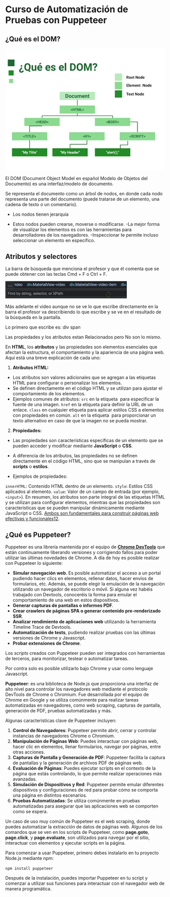 # Curso de Automatización de Pruebas con Puppeteer

## ¿Qué es el DOM?

![DOM](images/dom.png)

El DOM (Document Object Model en español Modelo de Objetos del Documento) es una interfaz/modelo de documento.

Se representa el documento como un árbol de nodos, en donde cada nodo representa una parte del documento (puede tratarse de un elemento, una cadena de texto o un comentario).

- Los nodos tienen jerarquía
 
- Estos nodos pueden crearse, moverse o modificarse. -La mejor forma de visualizar los elementos es con las herramientas para desarrolladores de los navegadores. -Inspeccionar te permite incluso seleccionar un elemento en específico.

## Atributos y selectores

La barra de búsqueda que menciona el profesor y que él comenta que se puede obtener con las teclas Cmd + F o Ctrl + F.

![Barar de Busqueda](images/div.png)

Más adelante el video aunque no se ve lo que escribe directamente en la barra el profesor va describiendo lo que escribe y se ve en el resultado de la búsqueda en la pantalla.

Lo primero que escribe es: div span

Las propiedades y los atributos estan Relacionados pero No son lo mismo.

En **HTML**, los **atributos** y las propiedades son elementos esenciales que afectan la estructura, el comportamiento y la apariencia de una página web. Aquí está una breve explicación de cada uno:

1. **Atributos HTML:**
 - Los atributos son valores adicionales que se agregan a las etiquetas HTML para configurar o personalizar los elementos.
 - Se definen directamente en el código HTML y se utilizan para ajustar el comportamiento de los elementos.
 - Ejemplos comunes de atributos:
`src` en la etiqueta <img> para especificar la fuente de una imagen.
`href` en la etiqueta <a> para definir la URL de un enlace.
`class` en cualquier etiqueta para aplicar estilos CSS a elementos con propiedades en común.
 `alt` en la etiqueta <img> para proporcionar un texto alternativo en caso de que la imagen no se pueda mostrar.

2. **Propiedades:**
- Las propiedades son características específicas de un elemento que se pueden acceder y modificar mediante **JavaScript** o **CSS**.
- A diferencia de los atributos, las propiedades no se definen directamente en el código HTML, sino que se manipulan a través de **scripts** o **estilos**.

- Ejemplos de propiedades:

`innerHTML`: Contenido HTML dentro de un elemento.
`style`: Estilos CSS aplicados al elemento.
`value`: Valor de un campo de entrada (por ejemplo, `<input>`).
En resumen, los atributos son parte integral de las etiquetas HTML y se utilizan para configurar elementos, mientras que las propiedades son características que se pueden manipular dinámicamente mediante JavaScript o CSS. [Ambos son fundamentales para construir páginas web efectivas y funcionales12](https://developer.mozilla.org/es/docs/Web/HTML/Attributes "Ambos son fundamentales para construir páginas web efectivas y funcionales12").

## ¿Qué es Puppeteer?

Puppeteer es una librería mantenida por el equipo de **[Chrome DevTools](https://github.com/GoogleChrome/puppeteer/blob/master/CONTRIBUTING.md "Chrome DevTools")** que están continuamente liberando versiones y corrigiendo fallos para poder utilizar las últimas novedades de Chrome. A día de hoy es posible realizar con Puppeteer lo siguiente:

- **Simular navegación web**. Es posible automatizar el acceso a un portal pudiendo hacer clics en elementos, rellenar datos, hacer envíos de formularios, etc. Además, se puede elegir la emulación de la navegación utilizando un navegador de escritorio o móvil. Si alguna vez habéis trabajado con Devtools, conoceréis la forma para emular el comportamiento de una web en estos dispositivos.
- **Generar capturas de pantallas o informes PDF**.
- **Crear crawlers de páginas SPA o generar contenido pre-renderizado SSR**.
- **Analizar rendimiento de aplicaciones web** utilizando la herramienta Timeline Trace de Devtools.
- **Automatización de tests**, pudiendo realizar pruebas con las últimas versiones de Chrome y Javascript.
- **Probar extensiones de Chrome**.

Los *scripts* creados con Puppeteer pueden ser integrados con herramientas de terceros, para monitorizar, testear o automatizar tareas.

Por contra solo es posible utilizarlo bajo Chrome y usar como lenguaje Javascript.

**Puppeteer**: es una biblioteca de Node.js que proporciona una interfaz de alto nivel para controlar los navegadores web mediante el protocolo DevTools de Chrome o Chromium. Fue desarrollada por el equipo de Chrome en Google y se utiliza comúnmente para realizar tareas automatizadas en navegadores, como web scraping, capturas de pantalla, generación de PDF, pruebas automatizadas y más.

Algunas características clave de Puppeteer incluyen:

1. **Control de Navegadores**: Puppeteer permite abrir, cerrar y controlar instancias de navegadores Chrome o Chromium.
2. **Manipulación de Páginas Web**: Puedes interactuar con páginas web, hacer clic en elementos, llenar formularios, navegar por páginas, entre otras acciones.
3. **Capturas de Pantalla y Generación de PDF**: Puppeteer facilita la captura de pantallas y la generación de archivos PDF de páginas web.
4. **Evaluación de Páginas**: Puedes ejecutar scripts en el contexto de la página que estás controlando, lo que permite realizar operaciones más avanzadas.
5. **Simulación de Dispositivos y Red**: Puppeteer permite emular diferentes dispositivos y configuraciones de red para probar cómo se comporta una página en distintos escenarios.
6. **Pruebas Automatizadas**: Se utiliza comúnmente en pruebas automatizadas para asegurar que las aplicaciones web se comporten como se espera.

Un caso de uso muy común de Puppeteer es el web scraping, donde puedes automatizar la extracción de datos de páginas web. Algunos de los comandos que se ven en los scripts de Puppeteer, como **page.goto**, **page.click**, y **page.evaluate**, son utilizados para navegar por el sitio, interactuar con elementos y ejecutar scripts en la página.

Para comenzar a usar Puppeteer, primero debes instalarlo en tu proyecto Node.js mediante npm:

`npm install puppeteer`

Después de la instalación, puedes importar Puppeteer en tu script y comenzar a utilizar sus funciones para interactuar con el navegador web de manera programática.